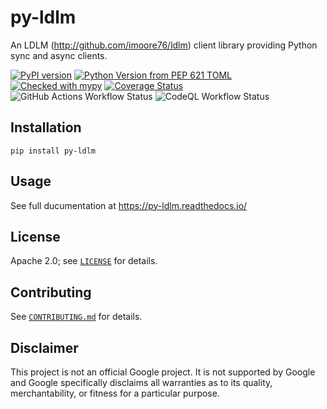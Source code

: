 # py-ldlm

An LDLM (http://github.com/imoore76/ldlm) client library providing Python sync and async clients.

[![PyPI version](https://badge.fury.io/py/py-ldlm.svg)](https://badge.fury.io/py/py-ldlm)
[![Python Version from PEP 621 TOML](https://img.shields.io/python/required-version-toml?tomlFilePath=https%3A%2F%2Fraw.githubusercontent.com%2Fimoore76%2Fpy-ldlm%2Fmain%2Fpyproject.toml)](https://github.com/imoore76/py-ldlm/blob/main/pyproject.toml)
[![Checked with mypy](http://www.mypy-lang.org/static/mypy_badge.svg)](http://mypy-lang.org/)
[![Coverage Status](https://coveralls.io/repos/github/imoore76/py-ldlm/badge.svg)](https://coveralls.io/github/imoore76/py-ldlm)
![GitHub Actions Workflow Status](https://img.shields.io/github/actions/workflow/status/imoore76/py-ldlm/run_checks.yaml)
![CodeQL Workflow Status](https://github.com/imoore76/py-ldlm/actions/workflows/codeql.yml/badge.svg)

## Installation

```
pip install py-ldlm
```

## Usage

See full ducumentation at https://py-ldlm.readthedocs.io/

## License

Apache 2.0; see [`LICENSE`](LICENSE) for details.

## Contributing

See [`CONTRIBUTING.md`](CONTRIBUTING.md) for details.

## Disclaimer

This project is not an official Google project. It is not supported by Google and Google specifically disclaims all warranties as to its quality, merchantability, or fitness for a particular purpose.

